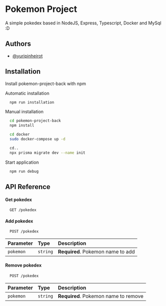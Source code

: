 
# Pokemon Project

A simple pokedex based in NodeJS, Express, Typescript, Docker and MySql :D


## Authors

- [@yuripinheirot](https://github.com/yuripinheirot)


## Installation

Install pokemon-project-back with npm

Automatic installation
```bash
  npm run installation
```

Manual installation
```bash
  cd pokemon-project-back
  npm install

  cd docker
  sudo docker-compose up -d 

  cd..
  npx prisma migrate dev --name init
```

Start application
```bash
  npm run debug
```
## API Reference

#### Get pokedex

```http
  GET /pokedex
```

#### Add pokedex

```http
  POST /pokedex
```

| Parameter | Type     | Description                       |
| :-------- | :------- | :-------------------------------- |
| `pokemon` | `string` | **Required**. Pokemon name to add |

#### Remove pokedex

```http
  POST /pokedex
```

| Parameter | Type     | Description                       |
| :-------- | :------- | :-------------------------------- |
| `pokemon` | `string` | **Required**. Pokemon name to remove |

